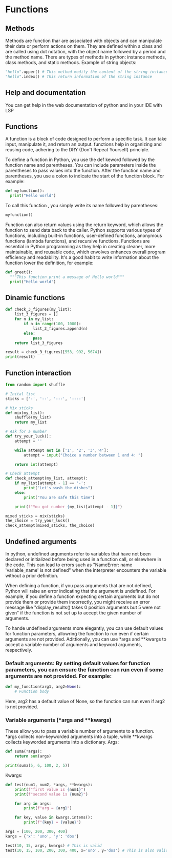 # Functions

## Methods

Methods are function thar are associated with objects and can manipulate their data or perform actions on them. They are defined within a class and are called using dot notation, with the object name followed by a period and the method name.
There are types of methods in python: instance methods, class methods, and static methods. Example of string objects:

```python
"hello".upper() # This method modify the content of the string instance
"hello".index() # This return information of the string instance
```

## Help and documentation

You can get help in the web documentation of python and in your IDE with LSP

## Functions

A function is a block of code designed to perform a specific task. It can take input, manipulate it, and return an output. functions help in organizing and reusing code, adhering to the DRY (Don't Repeat Yourself) principle.

To define a function in Python, you use the def keword followed by the function name and parentheses. You can include parameters inside the parentheses to pass values into the function. After the function name and parentheses, you use a colon to indicate the start of the function block.
For example:

```python
def myfunction():
  print("Hello world")
```

To call this function , you simply write its name followed by parentheses:

```python
myfunction()
```

Function can also return values using the return keyword, which allows the function to send data back to the caller.
Python supports various types of functions, including built-in functions, user-defined functions, anonymous functions (lambda functions), and recursive functions.
Functions are essential in Python programming as they help in creating cleaner, more maintainable, and reusable code, which envolves enhances overall program efficiency and readability.
It's a good habit to write information about the function lower the definition, for example:

```python
def greet():
  """This function print a message of Hello world"""
  print("Hello world")
```

## Dinamic functions

```python
def check_3_figures(my_list):
    list_3_figures = []
    for n in my_list:
        if n in range(100, 1000):
            list_3_figures.append(n)
        else:
            pass
    return list_3_figures

result = check_3_figures([553, 992, 5674])
print(result)
```

## Function interaction

```python
from random import shuffle

# Inital list
sticks = ['-', '--', '---', '----']

# Mix sticks
def mix(my_list):
    shuffle(my_list)
    return my_list

# Ask for a number
def try_your_luck():
    attempt = ''

    while attempt not in ['1', '2', '3','4']:
        attempt = input("Choice a number between 1 and 4: ")

    return int(attempt)

# Check attempt
def check_attempt(my_list, attempt):
    if my_list[attempt - 1] == '-':
        print("Let's wash the dishes")
    else:
        print("You are safe this time")

    print(f"You got number {my_list[attempt - 1]}")

mixed_sticks = mix(sticks)
the_choice = try_your_luck()
check_attempt(mixed_sticks, the_choice)
```

## Undefined arguments

In python, undefined arguments refer to variables that have not been declared or initialized before being used in a function call, or elsewhere in the code. This can lead to errors such as "NameError: name 'variable_name' is not defined" when the interpreter encounters the variable without a prior definition.

When defining a function, if you pass arguments that are not defined, Python will raise an error indicating that the argument is undefined. For example, if you define a function expecting certain arguments but do not provide them or provide them incorrectly, you might receive an error message like "display_results() takes 0 position arguments but 5 were not given" if the function is not set up to accept the given number of arguments.

To hande undefined arguments more elegantly, you can use default values for function parameters, allowring the function to run even if certain arguments are not provided. Adittionally, you can use \*args and \*\*kwargs to accept a variable number of arguments and keyword arguments, respectively.

### Default arguments: By setting default values for function parameters, you can ensure the function can run even if some arguments are not provided. For example:

```python
def my_function(arg1, arg2=None):
    # Function body
```

Here, arg2 has a default value of None, so the function can run even if arg2 is not provided.

### Variable arguments (\*args and \*\*kwargs)

These allow you to pass a variable number of arguments to a function. \*args collects non-keyworded arguments into a tuple, while \*\*kwargs collects keyworded arguments into a dictionary.
Args:

```python
def suma(*args):
    return sum(args)

print(suma(5, 6, 100, 2, 5))
```

Kwargs:

```python
def test(num1, num2, *args, **kwargs):
    print(f"first value is {num1}")
    print(f"second value is {num2}")

    for arg in args:
        print(f"arg = {arg}")

    for key, value in kwargs.intems():
        print(f"{key} = {value}")

args = [100, 200, 300, 400]
kargs = {'x': 'uno', 'y': 'dos'}

test(10, 15, args, kwargs) # This is valid
test(10, 15, 100, 200, 300, 400, x='uno', y='dos') # This is also valid
```
